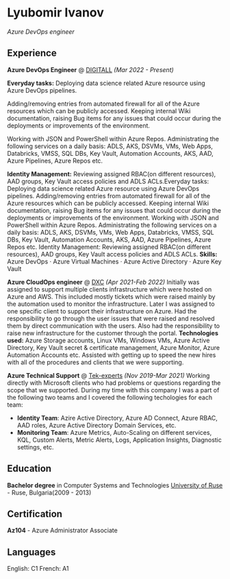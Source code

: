 # Lyubomir Ivanov
_Azure DevOps engineer_

## Experience
**Azure DevOps Engineer** @ [DIGITALL](https://digitall.com/) _(Mar 2022 - Present)_

**Everyday tasks:**
Deploying data science related Azure resource using Azure DevOps pipelines.

Adding/removing entries from automated firewall for all of the Azure resources which can be publicly accessed. 
Keeping internal Wiki documentation, raising Bug items for any issues that could occur during the deployments or improvements of the environment.

Working with JSON and PowerShell within Azure Repos.
Administrating the following services on a daily basis: ADLS, AKS, DSVMs, VMs, Web Apps, Databricks, VMSS, SQL DBs, Key Vault, Automation Accounts, AKS, AAD, Azure Pipelines, Azure Repos etc.

**Identity Management:** 
Reviewing assigned RBAC(on different resources), AAD groups, Key Vault access policies and ADLS ACLs.Everyday tasks: Deploying data science related Azure resource using Azure DevOps pipelines. Adding/removing entries from automated firewall for all of the Azure resources which can be publicly accessed. Keeping internal Wiki documentation, raising Bug items for any issues that could occur during the deployments or improvements of the environment. Working with JSON and PowerShell within Azure Repos. Administrating the following services on a daily basis: ADLS, AKS, DSVMs, VMs, Web Apps, Databricks, VMSS, SQL DBs, Key Vault, Automation Accounts, AKS, AAD, Azure Pipelines, Azure Repos etc. Identity Management: Reviewing assigned RBAC(on different resources), AAD groups, Key Vault access policies and ADLS ACLs.
**Skills:**
Azure DevOps · Azure Virtual Machines · Azure Active Directory · Azure Key Vault

**Azure CloudOps engineer** @ [DXC](https://dxc.com/) _(Apr 2021-Feb 2022)_
Initially was assigned to support multiple clients infrastructure which were hosted on Azure and AWS.
This included mostly tickets which were raised mainly by the automation used to monitor the infrastructure. 
Later I was assigned to one specific client to support their infrastructure on Azure.
Had the responsibility to go through the user issues that were raised and resolved them by direct communication with the users. 
Also had the responsibility to raise new infrastructure for the customer through the portal.
**Technologies used:**
Azure Storage accounts, Linux VMs, Windows VMs, Azure Active Directory, Key Vault secret & certificate management, Azure Monitor, Azure Automation Accounts etc. 
Assisted with getting up to speed the new hires with all of the procedures and clients that we were supporting.

**Azure Technical Support** @ [Tek-experts](https://www.tek-experts.com/) _(Nov 2019-Mar 2021)_
Working directly with Microsoft clients who had problems or questions regarding the scope that we supported.
During my time with this company I was a part of the following two teams and I covered the following techologies for each team:
- **Identity Team**: Azire Active Directory, Azure AD Connect, Azure RBAC, AAD roles, Azure Active Directory Domain Services, etc.
- **Monitoring Team**: Azure Metrics, Auto-Scaling on different services, KQL, Custom Alerts, Metric Alerts, Logs, Application Insights, Diagnostic settings, etc.

## Education
**Bachelor degree** in Computer Systems and Technologies 
[University of Ruse](https://www.uni-ruse.bg/en) - Ruse, Bulgaria(2009 - 2013)

## Certification
**Az104** - Azure Administrator Associate

## Languages
English: C1
French: A1
